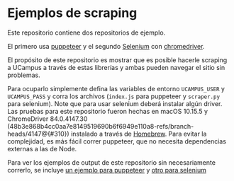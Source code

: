 # Ejemplos de scraping

Este repositorio contiene dos repositorios de ejemplo.

El primero usa [puppeteer](https://pptr.dev/) y el segundo [Selenium](https://selenium-python.readthedocs.io/) con [chromedriver](https://chromedriver.chromium.org/).

El propósito de este repositorio es mostrar que es posible hacerle scraping a UCampus a través de estas librerías y ambas pueden navegar el sitio sin problemas.

Para ocuparlo simplemente defina las variables de entorno `UCAMPUS_USER` y `UCAMPUS_PASS` y corra los archivos (`index.js` para puppeteer y `scraper.py` para selenium). Note que para usar selenium deberá instalar algún driver. Las pruebas para este repositorio fueron hechas en macOS 10.15.5 y ChromeDriver 84.0.4147.30 (48b3e868b4cc0aa7e8149519690b6f6949e110a8-refs/branch-heads/4147@{#310}) instalado a través de [Homebrew](https://brew.sh/). Para evitar la complejidad, es más fácil correr puppeteer, que no necesita dependencias externas a las de Node.

Para ver los ejemplos de output de este repositorio sin necesariamente correrlo, se incluye [un ejemplo para puppeteer](./docs/output_puppeteer.txt) y [otro para selenium](./docs/output_selenium.txt)
